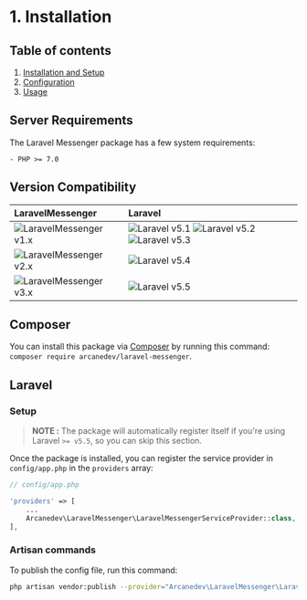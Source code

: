 # 1. Installation

## Table of contents

  1. [Installation and Setup](1-Installation-and-Setup.md)
  2. [Configuration](2-Configuration.md)
  3. [Usage](3-Usage.md)

## Server Requirements

The Laravel Messenger package has a few system requirements:

```
- PHP >= 7.0
```

## Version Compatibility

| LaravelMessenger                                | Laravel                                                                                |
|:------------------------------------------------|:---------------------------------------------------------------------------------------|
| ![LaravelMessenger v1.x][laravel_messenger_1_x] | ![Laravel v5.1][laravel_5_1] ![Laravel v5.2][laravel_5_2] ![Laravel v5.3][laravel_5_3] |
| ![LaravelMessenger v2.x][laravel_messenger_2_x] | ![Laravel v5.4][laravel_5_4]                                                           |
| ![LaravelMessenger v3.x][laravel_messenger_3_x] | ![Laravel v5.5][laravel_5_5]                                                           |

[laravel_5_1]:  https://img.shields.io/badge/v5.1-supported-brightgreen.svg?style=flat-square "Laravel v5.1"
[laravel_5_2]:  https://img.shields.io/badge/v5.2-supported-brightgreen.svg?style=flat-square "Laravel v5.2"
[laravel_5_3]:  https://img.shields.io/badge/v5.3-supported-brightgreen.svg?style=flat-square "Laravel v5.3"
[laravel_5_4]:  https://img.shields.io/badge/v5.4-supported-brightgreen.svg?style=flat-square "Laravel v5.4"
[laravel_5_5]:  https://img.shields.io/badge/v5.5-supported-brightgreen.svg?style=flat-square "Laravel v5.5"

[laravel_messenger_1_x]: https://img.shields.io/badge/version-1.*-blue.svg?style=flat-square "LaravelMessenger v1.*"
[laravel_messenger_2_x]: https://img.shields.io/badge/version-2.*-blue.svg?style=flat-square "LaravelMessenger v2.*"
[laravel_messenger_3_x]: https://img.shields.io/badge/version-3.*-blue.svg?style=flat-square "LaravelMessenger v3.*"

## Composer

You can install this package via [Composer](http://getcomposer.org/) by running this command: `composer require arcanedev/laravel-messenger`.

## Laravel

### Setup

> **NOTE :** The package will automatically register itself if you're using Laravel `>= v5.5`, so you can skip this section.

Once the package is installed, you can register the service provider in `config/app.php` in the `providers` array:

```php
// config/app.php

'providers' => [
    ...
    Arcanedev\LaravelMessenger\LaravelMessengerServiceProvider::class,
],
```

### Artisan commands

To publish the config file, run this command:

```bash
php artisan vendor:publish --provider="Arcanedev\LaravelMessenger\LaravelMessengerServiceProvider"
```
